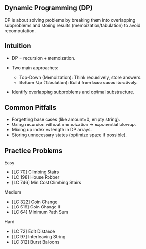 ## Dynamic Programming (DP)

DP is about solving problems by breaking them into overlapping subproblems and storing results (memoization/tabulation) to avoid recomputation.

## Intuition

- DP = recursion + memoization.

- Two main approaches:

  - Top-Down (Memoization): Think recursively, store answers.
  - Bottom-Up (Tabulation): Build from base cases iteratively.

- Identify overlapping subproblems and optimal substructure.

## Common Pitfalls

- Forgetting base cases (like amount=0, empty string).
- Using recursion without memoization → exponential blowup.
- Mixing up index vs length in DP arrays.
- Storing unnecessary states (optimize space if possible).

## Practice Problems

Easy

- [LC 70] Climbing Stairs
- [LC 198] House Robber
- [LC 746] Min Cost Climbing Stairs

Medium

- [LC 322] Coin Change
- [LC 518] Coin Change II
- [LC 64] Minimum Path Sum

Hard

- [LC 72] Edit Distance
- [LC 97] Interleaving String
- [LC 312] Burst Balloons
